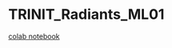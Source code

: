# TRINIT_Radiants_ML01

[colab notebook](https://colab.research.google.com/drive/1Rm1e7CDFHQK53hN3IjR8fREHm5AuoIs2?usp=sharing)
